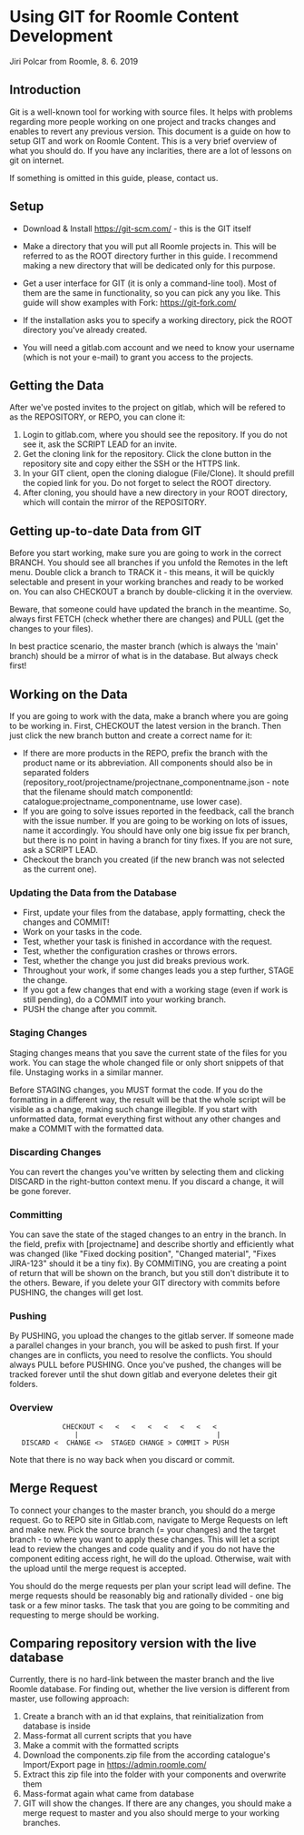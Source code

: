 # Using GIT for Roomle Content Development

Jiri Polcar from Roomle, 8. 6. 2019

## Introduction

Git is a well-known tool for working with source files. It helps with problems regarding more people working on one project and tracks changes and enables to revert any previous version. This document is a guide on how to setup GIT and work on Roomle Content. This is a very brief overview of what you should do. If you have any inclarities, there are a lot of lessons on git on internet. 

If something is omitted in this guide, please, contact us.

## Setup

* Download & Install https://git-scm.com/ - this is the GIT itself

* Make a directory that you will put all Roomle projects in. This will be referred to as the ROOT directory further in this guide. I recommend making a new directory that will be dedicated only for this purpose.

* Get a user interface for GIT (it is only a command-line tool). Most of them are the same in functionality, so you can pick any you like. This guide will show examples with Fork: https://git-fork.com/

* If the installation asks you to specify a working directory, pick the ROOT directory you've already created.

* You will need a gitlab.com account and we need to know your username (which is not your e-mail) to grant you access to the projects.

## Getting the Data

After we've posted invites to the project on gitlab, which will be refered to as the REPOSITORY, or REPO, you can clone it:

1. Login to gitlab.com, where you should see the repository. If you do not see it, ask the SCRIPT LEAD for an invite.
2. Get the cloning link for the repository. Click the clone button in the repository site and copy either the SSH or the HTTPS link.
3. In your GIT client, open the cloning dialogue (File/Clone). It should prefill the copied link for you. Do not forget to select the ROOT directory.
4. After cloning, you should have a new directory in your ROOT directory, which will contain the mirror of the REPOSITORY.

## Getting up-to-date Data from GIT

Before you start working, make sure you are going to work in the correct BRANCH. You should see all branches if you unfold the Remotes in the left menu. Double click a branch to TRACK it - this means, it will be quickly selectable and present in your working branches and ready to be worked on. You can also CHECKOUT a branch by double-clicking it in the overview.

Beware, that someone could have updated the branch in the meantime. So, always first FETCH (check whether there are changes) and PULL (get the changes to your files).

In best practice scenario, the master branch (which is always the 'main' branch) should be a mirror of what is in the database. But always check first!

## Working on the Data

If you are going to work with the data, make a branch where you are going to be working in. First, CHECKOUT the latest version in the branch. Then just click the new branch button and create a correct name for it:

* If there are more products in the REPO, prefix the branch with the product name or its abbreviation. All components should also be in separated folders (repository_root/projectname/projectnane_componentname.json - note that the filename should match componentId: catalogue:projectname_componentname, use lower case).
* If you are going to solve issues reported in the feedback, call the branch with the issue number. If you are going to be working on lots of issues, name it accordingly. You should have only one big issue fix per branch, but there is no point in having a branch for tiny fixes. If you are not sure, ask a SCRIPT LEAD.
* Checkout the branch you created (if the new branch was not selected as the current one).

### Updating the Data from the Database

* First, update your files from the database, apply formatting, check the changes and COMMIT!
* Work on your tasks in the code.
* Test, whether your task is finished in accordance with the request.
* Test, whether the configuration crashes or throws errors.
* Test, whether the change you just did breaks previous work.
* Throughout your work, if some changes leads you a step further, STAGE the change.
* If you got a few changes that end with a working stage (even if work is still pending), do a COMMIT into your working branch.
* PUSH the change after you commit.

### Staging Changes

Staging changes means that you save the current state of the files for you work. You can stage the whole changed file or only short snippets of that file. Unstaging works in a similar manner.

Before STAGING changes, you MUST format the code. If you do the formatting in a different way, the result will be that the whole script will be visible as a change, making such change illegible. If you start with unformatted data, format everything first without any other changes and make a COMMIT with the formatted data.

### Discarding Changes

You can revert the changes you've written by selecting them and clicking DISCARD in the right-button context menu. If you discard a change, it will be gone forever.

### Committing

You can save the state of the staged changes to an entry in the branch. In the field, prefix with \[projectname\] and describe shortly and efficiently what was changed (like "Fixed docking position", "Changed material", "Fixes JIRA-123" should it be a tiny fix). By COMMITING, you are creating a point of return that will be shown on the branch, but you still don't distribute it to the others. Beware, if you delete your GIT directory with commits before PUSHING, the changes will get lost.

### Pushing

By PUSHING, you upload the changes to the gitlab server. If someone made a parallel changes in your branch, you will be asked to push first. If your changes are in conflicts, you need to resolve the conflicts. You should always PULL before PUSHING. Once you've pushed, the changes will be tracked forever until the shut down gitlab and everyone deletes their git folders.

### Overview

~~~~
             CHECKOUT <   <   <   <   <   <   <   <
                |                                  |
   DISCARD <  CHANGE <>  STAGED CHANGE > COMMIT > PUSH 
~~~~

Note that there is no way back when you discard or commit.

## Merge Request

To connect your changes to the master branch, you should do a merge request. Go to REPO site in Gitlab.com, navigate to Merge Requests on left and make new. Pick the source branch (= your changes) and the target branch - to where you want to apply these changes. This will let a script lead to review the changes and code quality and if you do not have the component editing access right, he will do the upload. Otherwise, wait with the upload until the merge request is accepted.

You should do the merge requests per plan your script lead will define. The merge requests should be reasonably big and rationally divided - one big task or a few minor tasks. The task that you are going to be commiting and requesting to merge should be working.

## Comparing repository version with the live database

Currently, there is no hard-link between the master branch and the live Roomle database. For finding out, whether the live version is different from master, use following approach:

1. Create a branch with an id that explains, that reinitialization from database is inside
2. Mass-format all current scripts that you have
3. Make a commit with the formatted scripts
4. Download the components.zip file from the according catalogue's Import/Export page in https://admin.roomle.com/
5. Extract this zip file into the folder with your components and overwrite them
6. Mass-format again what came from database
7. GIT will show the changes. If there are any changes, you should make a merge request to master and you also should merge to your working branches.
